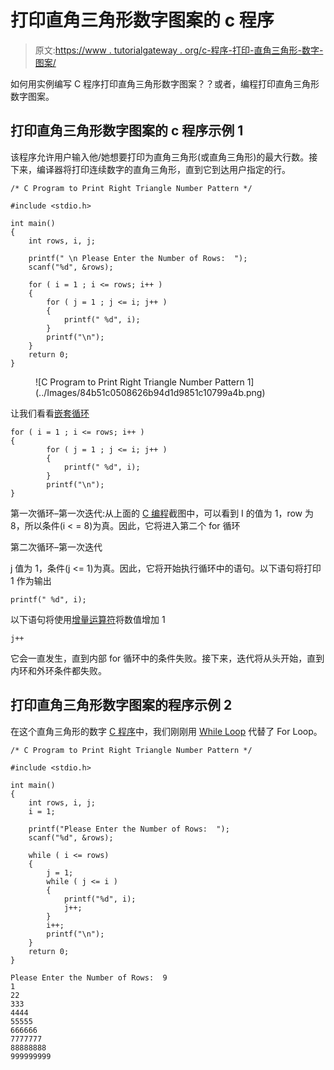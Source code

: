 # 打印直角三角形数字图案的 c 程序

> 原文:[https://www . tutorialgateway . org/c-程序-打印-直角三角形-数字-图案/](https://www.tutorialgateway.org/c-program-to-print-right-triangle-number-pattern/)

如何用实例编写 C 程序打印直角三角形数字图案？？或者，编程打印直角三角形数字图案。

## 打印直角三角形数字图案的 c 程序示例 1

该程序允许用户输入他/她想要打印为直角三角形(或直角三角形)的最大行数。接下来，编译器将打印连续数字的直角三角形，直到它到达用户指定的行。

```
/* C Program to Print Right Triangle Number Pattern */

#include <stdio.h>

int main() 
{
  	int rows, i, j;

  	printf(" \n Please Enter the Number of Rows:  ");
  	scanf("%d", &rows);

  	for ( i = 1 ; i <= rows; i++ ) 
  	{
      	for ( j = 1 ; j <= i; j++ ) 
      	{
          	printf(" %d", i);
      	}
      	printf("\n");
  	}
  	return 0;
}
```

<figure class="wp-block-image">![C Program to Print Right Triangle Number Pattern 1](../Images/84b51c0508626b94d1d9851c10799a4b.png)</figure>

让我们看看[嵌套循环](https://www.tutorialgateway.org/for-loop-in-c-programming/)

```
for ( i = 1 ; i <= rows; i++ ) 
{
      	for ( j = 1 ; j <= i; j++ ) 
      	{
          	printf(" %d", i);
     	}
     	printf("\n");
}
```

第一次循环–第一次迭代:从上面的 [C 编程](https://www.tutorialgateway.org/c-programming/)截图中，可以看到 I 的值为 1，row 为 8，所以条件(i < = 8)为真。因此，它将进入第二个 for 循环

第二次循环–第一次迭代

j 值为 1，条件(j <= 1)为真。因此，它将开始执行循环中的语句。以下语句将打印 1 作为输出

```
printf(" %d", i);
```

以下语句将使用[增量运算符](https://www.tutorialgateway.org/increment-and-decrement-operators-in-c/)将数值增加 1

```
j++
```

它会一直发生，直到内部 for 循环中的条件失败。接下来，迭代将从头开始，直到内环和外环条件都失败。

## 打印直角三角形数字图案的程序示例 2

在这个直角三角形的数字 [C 程序](https://www.tutorialgateway.org/c-programming-examples/)中，我们刚刚用 [While Loop](https://www.tutorialgateway.org/while-loop-in-c/) 代替了 For Loop。

```
/* C Program to Print Right Triangle Number Pattern */

#include <stdio.h>

int main() 
{
  	int rows, i, j;
  	i = 1;

  	printf("Please Enter the Number of Rows:  ");
  	scanf("%d", &rows);

  	while ( i <= rows) 
  	{
  		j = 1;
      	while ( j <= i ) 
      	{
        	printf("%d", i);
          	j++;
      	}
      	i++;
      	printf("\n");
  	}
  	return 0;
}
```

```
Please Enter the Number of Rows:  9
1
22
333
4444
55555
666666
7777777
88888888
999999999
```